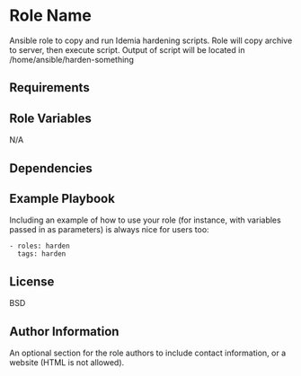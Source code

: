 Role Name
=========

Ansible role to copy and run Idemia hardening scripts.
Role will copy archive to server, then execute script.
Output of script will be located in /home/ansible/harden-something

Requirements
------------


Role Variables
--------------
N/A

Dependencies
------------


Example Playbook
----------------

Including an example of how to use your role (for instance, with variables passed in as parameters) is always nice for users too:

    - roles: harden
      tags: harden

License
-------

BSD

Author Information
------------------

An optional section for the role authors to include contact information, or a website (HTML is not allowed).

